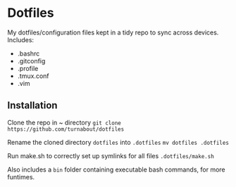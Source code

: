 # Dotfiles

My dotfiles/configuration files kept in a tidy repo to sync across devices. Includes:

* .bashrc
* .gitconfig
* .profile
* .tmux.conf
* .vim



## Installation

Clone the repo in ~ directory 
```git clone https://github.com/turnabout/dotfiles```

Rename the cloned directory `dotfiles` into `.dotfiles`
```mv dotfiles .dotfiles```

Run make.sh to correctly set up symlinks for all files
```.dotfiles/make.sh```



Also includes a `bin` folder containing executable bash commands, for more funtimes.